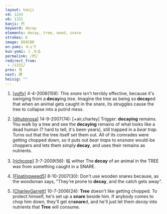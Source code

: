 ```yaml
---
layout: kanji
v4: 1243
v6: 1331
kanji: 朽
keyword: decay
elements: decay, tree, wood, snare
strokes: 6
image: E69CBD
on-yomi: キュウ
kun-yomi: く.ちる
permalink: /朽/
redirect_from:
 - /1331/
prev: 号
next: 誇
heisig: ""
---
```


1) [<a href="http://kanji.koohii.com/profile/volfy">volfy</a>] 4-4-2006(159): This <em>snare</em> isn&#039;t terribly effective, because it&#039;s swinging from a<strong> decay</strong>ing <em>tree</em>. Imagine the tree as being so<strong> decay</strong>ed that when an animal gets caught in the snare, its struggles cause the tree to collapse into a putrid mess.

2) [<a href="http://kanji.koohii.com/profile/dihutenosa">dihutenosa</a>] 14-9-2007(74): [+air,charley] Trigger: <strong>decaying</strong> remains. You walk by a tree and see the <strong>decaying</strong> remains of what looks like a dead human (? hard to tell, it&#039;s been years), still trapped in a <em>bear trap</em>. Turns out that the tree itself set them out. All of its comrades were getting chopped down, so it puts out <em>bear traps</em> to en<em>snare</em> would-be choppers and lets them simply<strong> decay</strong>, and uses their remains as nutrients.

3) [<a href="http://kanji.koohii.com/profile/richcoop">richcoop</a>] 3-7-2009(56): 枯 wither The<strong> decay</strong> of an animal in the TREE was from something caught in a SNARE.

4) [<a href="http://kanji.koohii.com/profile/Floatingweed5">Floatingweed5</a>] 8-10-2007(30): Don&#039;t use wooden snares because, as the woodsman says, &quot;They&#039;re prone to<strong> decay</strong>, and the catch gets away&quot;.

5) [<a href="http://kanji.koohii.com/profile/CharleyGarrett">CharleyGarrett</a>] 10-7-2006(24): <strong>Tree</strong> doesn&#039;t like getting chopped. To protect himself, he&#039;s set up a <strong>snare</strong> beside him. If anybody comes to chop him down, they&#039;ll get en<strong>snare</strong>d, and he&#039;ll just let them <em>decay</em> into nutrients that <strong>Tree</strong> will consume.

